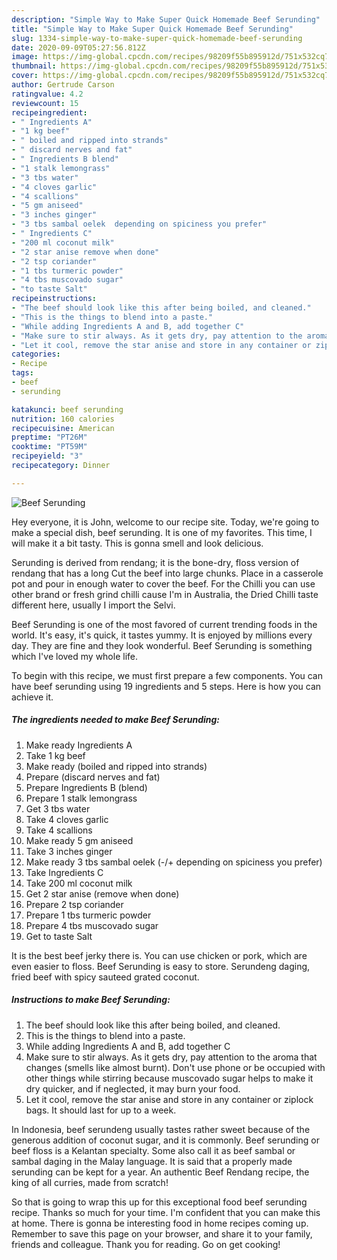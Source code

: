 ```yaml
---
description: "Simple Way to Make Super Quick Homemade Beef Serunding"
title: "Simple Way to Make Super Quick Homemade Beef Serunding"
slug: 1334-simple-way-to-make-super-quick-homemade-beef-serunding
date: 2020-09-09T05:27:56.812Z
image: https://img-global.cpcdn.com/recipes/98209f55b895912d/751x532cq70/beef-serunding-recipe-main-photo.jpg
thumbnail: https://img-global.cpcdn.com/recipes/98209f55b895912d/751x532cq70/beef-serunding-recipe-main-photo.jpg
cover: https://img-global.cpcdn.com/recipes/98209f55b895912d/751x532cq70/beef-serunding-recipe-main-photo.jpg
author: Gertrude Carson
ratingvalue: 4.2
reviewcount: 15
recipeingredient:
- " Ingredients A"
- "1 kg beef"
- " boiled and ripped into strands"
- " discard nerves and fat"
- " Ingredients B blend"
- "1 stalk lemongrass"
- "3 tbs water"
- "4 cloves garlic"
- "4 scallions"
- "5 gm aniseed"
- "3 inches ginger"
- "3 tbs sambal oelek  depending on spiciness you prefer"
- " Ingredients C"
- "200 ml coconut milk"
- "2 star anise remove when done"
- "2 tsp coriander"
- "1 tbs turmeric powder"
- "4 tbs muscovado sugar"
- "to taste Salt"
recipeinstructions:
- "The beef should look like this after being boiled, and cleaned."
- "This is the things to blend into a paste."
- "While adding Ingredients A and B, add together C"
- "Make sure to stir always. As it gets dry, pay attention to the aroma that changes (smells like almost burnt). Don&#39;t use phone or be occupied with other things while stirring because muscovado sugar helps to make it dry quicker, and if neglected, it may burn your food."
- "Let it cool, remove the star anise and store in any container or ziplock bags. It should last for up to a week."
categories:
- Recipe
tags:
- beef
- serunding

katakunci: beef serunding 
nutrition: 160 calories
recipecuisine: American
preptime: "PT26M"
cooktime: "PT59M"
recipeyield: "3"
recipecategory: Dinner

---
```



![Beef Serunding](https://img-global.cpcdn.com/recipes/98209f55b895912d/751x532cq70/beef-serunding-recipe-main-photo.jpg)

Hey everyone, it is John, welcome to our recipe site. Today, we're going to make a special dish, beef serunding. It is one of my favorites. This time, I will make it a bit tasty. This is gonna smell and look delicious.

Serunding is derived from rendang; it is the bone-dry, floss version of rendang that has a long Cut the beef into large chunks. Place in a casserole pot and pour in enough water to cover the beef. For the Chilli you can use other brand or fresh grind chilli cause I&#39;m in Australia, the Dried Chilli taste different here, usually I import the Selvi.

Beef Serunding is one of the most favored of current trending foods in the world. It's easy, it's quick, it tastes yummy. It is enjoyed by millions every day. They are fine and they look wonderful. Beef Serunding is something which I've loved my whole life.


To begin with this recipe, we must first prepare a few components. You can have beef serunding using 19 ingredients and 5 steps. Here is how you can achieve it.

<!--inarticleads1-->

##### The ingredients needed to make Beef Serunding:

1. Make ready  Ingredients A
1. Take 1 kg beef
1. Make ready  (boiled and ripped into strands)
1. Prepare  (discard nerves and fat)
1. Prepare  Ingredients B (blend)
1. Prepare 1 stalk lemongrass
1. Get 3 tbs water
1. Take 4 cloves garlic
1. Take 4 scallions
1. Make ready 5 gm aniseed
1. Take 3 inches ginger
1. Make ready 3 tbs sambal oelek (-/+ depending on spiciness you prefer)
1. Take  Ingredients C
1. Take 200 ml coconut milk
1. Get 2 star anise (remove when done)
1. Prepare 2 tsp coriander
1. Prepare 1 tbs turmeric powder
1. Prepare 4 tbs muscovado sugar
1. Get to taste Salt


It is the best beef jerky there is. You can use chicken or pork, which are even easier to floss. Beef Serunding is easy to store. Serundeng daging, fried beef with spicy sauteed grated coconut. 

<!--inarticleads2-->

##### Instructions to make Beef Serunding:

1. The beef should look like this after being boiled, and cleaned.
1. This is the things to blend into a paste.
1. While adding Ingredients A and B, add together C
1. Make sure to stir always. As it gets dry, pay attention to the aroma that changes (smells like almost burnt). Don&#39;t use phone or be occupied with other things while stirring because muscovado sugar helps to make it dry quicker, and if neglected, it may burn your food.
1. Let it cool, remove the star anise and store in any container or ziplock bags. It should last for up to a week.


In Indonesia, beef serundeng usually tastes rather sweet because of the generous addition of coconut sugar, and it is commonly. Beef serunding or beef floss is a Kelantan specialty. Some also call it as beef sambal or sambal daging in the Malay language. It is said that a properly made serunding can be kept for a year. An authentic Beef Rendang recipe, the king of all curries, made from scratch! 

So that is going to wrap this up for this exceptional food beef serunding recipe. Thanks so much for your time. I'm confident that you can make this at home. There is gonna be interesting food in home recipes coming up. Remember to save this page on your browser, and share it to your family, friends and colleague. Thank you for reading. Go on get cooking!
